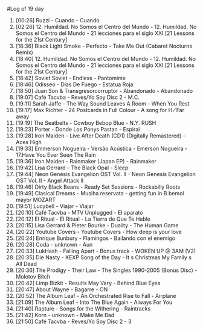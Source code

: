 #Log of 19 day

1. [00:26] Ruzzi - Cuando - Cuando
1. [02:26] 12. Humildad. No Somos el Centro del Mundo - 12. Humildad. No Somos el Centro del Mundo - 21 lecciones para el siglo XXI [21 Lessons for the 21st Century]
1. [18:36] Black Light Smoke - Perfecto - Take Me Out (Cabaret Nocturne Remix)
1. [18:40] 12. Humildad. No Somos el Centro del Mundo - 12. Humildad. No Somos el Centro del Mundo - 21 lecciones para el siglo XXI [21 Lessons for the 21st Century]
1. [18:42] Soviet Soviet - Endless - Pantomime
1. [18:46] Odisseo - Días De Fuego - Estatua Roja
1. [18:50] Juan Son & Transgresorcorruptor - Abandonado - Abandonado
1. [19:07] Café Tacvba - Reves/Yo Soy Disc 2 - M.C.
1. [19:11] Sarah Jaffe - The Way Sound Leaves A Room - When You Rest
1. [19:17] Max Richter - 24 Postcards in Full Colour - A song for H ⁄ Far away
1. [19:19] The Seatbelts - Cowboy Bebop Blue - N.Y. RUSH
1. [19:23] Porter - Donde Los Ponys Pastan - Espiral
1. [19:28] Iron Maiden - Live After Death (CD1) (Digitally Remastered) - Aces High
1. [19:33] Emmerson Nogueira - Versão Acústica - Emerson Nogueira - 17.Have You Ever Seen The Rain
1. [19:36] Iron Maiden - Rainmaker (Japan EP) - Rainmaker
1. [19:42] Lisa Gerrard - The Black Opal - Sleep
1. [19:44] Neon Genesis Evangelion OST Vol. II - Neon Genesis Evangelion OST Vol. II - Angel Attack II
1. [19:46] Dirty Black Beans - Ready Set Sessions - Rockabilly Roots
1. [19:49] Clasical Dreams - Musiha reservata - getting fun in B bemol mayor MOZART
1. [19:51] Lucybell - Viajar - Viajar
1. [20:10] Café Tacvba - MTV Unplugged - El aparato
1. [20:12] El Ritual - El Ritual - La Tierra de Que Te Hable
1. [20:15] Lisa Gerrard & Pieter Bourke - Duality - The Human Game
1. [20:22] Youtube Covers - Youtube Covers - How deep is your love
1. [20:24] Enrique Bunbury - Flamingos - Bailando con el enemigo
1. [20:28] Coda - unknown - Aun
1. [20:33] LukHash - Falling Apart - Bonus track - WOKEN UP @ 3AM (V2)
1. [20:35] Die Nasty - KEXP Song of the Day - It s Christmas My Family s All Dead
1. [20:36] The Prodigy - Their Law - The Singles 1990-2005 (Bonus Disc) - Molotov Bitch
1. [20:42] Limp Bizkit - Results May Vary - Behind Blue Eyes
1. [20:47] About Wayne - Bagarre - ON
1. [20:52] The Album Leaf - An Orchestrated Rise to Fall - Airplane
1. [21:09] The Album Leaf - Into The Blue Again - Always For You
1. [21:40] Rapture - Songs for the Withering - Raintracks
1. [21:42] Korn - unknown - Make Me Bad
1. [21:50] Café Tacvba - Reves/Yo Soy Disc 2 - 3
